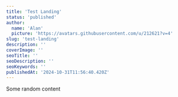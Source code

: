 ```yaml
---
title: 'Test Landing'
status: 'published'
author:
  name: 'Alan'
  picture: 'https://avatars.githubusercontent.com/u/212621?v=4'
slug: 'test-landing'
description: ''
coverImage: ''
seoTitle: ''
seoDescription: ''
seoKeywords: ''
publishedAt: '2024-10-31T11:56:40.420Z'
---
```


Some random content
